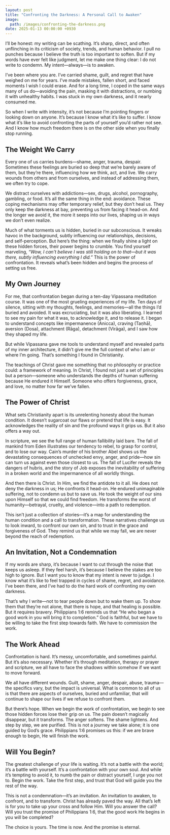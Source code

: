 ```yaml
---
layout: post
title: "Confronting the Darkness: A Personal Call to Awaken"
image:
  path: /images/confronting-the-darkness.png
date: 2025-01-13 00:00:00 +0930
---
```


I’ll be honest: my writing can be scathing. It’s sharp, direct, and often unflinching in its criticism of society, trends, and human behavior. I pull no punches because I believe the truth is too important to soften. But if my words have ever felt like judgment, let me make one thing clear: I do not write to condemn. My intent—always—is to awaken.

I’ve been where you are. I’ve carried shame, guilt, and regret that have weighed on me for years. I’ve made mistakes, fallen short, and faced moments I wish I could erase. And for a long time, I coped in the same ways many of us do—avoiding the pain, masking it with distractions, or numbing it with unhealthy habits. I was stuck in my own darkness, and it nearly consumed me.

So when I write with intensity, it’s not because I’m pointing fingers or looking down on anyone. It’s because I know what it’s like to suffer. I know what it’s like to avoid confronting the parts of yourself you’d rather not see. And I know how much freedom there is on the other side when you finally stop running.

## The Weight We Carry

Every one of us carries burdens—shame, anger, trauma, despair. Sometimes these feelings are buried so deep that we’re barely aware of them, but they’re there, influencing how we think, act, and live. We carry wounds from others and from ourselves, and instead of addressing them, we often try to cope.

We distract ourselves with addictions—sex, drugs, alcohol, pornography, gambling, or food. It’s all the same thing in the end: avoidance. These coping mechanisms may offer temporary relief, but they don’t heal us. They only keep the darkness at bay, preventing us from facing it head-on. And the longer we avoid it, the more it seeps into our lives, shaping us in ways we don’t even realize.

Much of what torments us is hidden, buried in our subconscious. It wreaks havoc in the background, subtly influencing our relationships, decisions, and self-perception. But here’s the thing: when we finally shine a light on these hidden forces, their power begins to crumble. You find yourself marveling, *“Wow, I can’t believe I was still holding on to that—but it was there, subtly influencing everything I did.”* This is the power of confrontation. It reveals what’s been hidden and begins the process of setting us free.

## My Own Journey

For me, that confrontation began during a ten-day Vipassana meditation course. It was one of the most grueling experiences of my life. Ten days of silence, sitting with my thoughts, feelings, and memories—all the things I’d buried and avoided. It was excruciating, but it was also liberating. I learned to see my pain for what it was, to acknowledge it, and to release it. I began to understand concepts like impermanence (Anicca), craving (Taṇhā), aversion (Dosa), attachment (Rāga), detachment (Virāga), and I saw how they shaped my life.

But while Vipassana gave me tools to understand myself and revealed parts of my inner architecture, it didn’t give me the full context of who I am or where I’m going. That’s something I found in Christianity. 

The teachings of Christ gave me something that no philosophy or practice could: a framework of meaning. In Christ, I found not just a set of principles but a person—someone who understands the depths of human suffering because He endured it Himself. Someone who offers forgiveness, grace, and love, no matter how far we’ve fallen.

## The Power of Christ

What sets Christianity apart is its unrelenting honesty about the human condition. It doesn’t sugarcoat our flaws or pretend that life is easy. It acknowledges the reality of sin and the profound ways it grips us. But it also offers a way out.

In scripture, we see the full range of human fallibility laid bare. The fall of mankind from Eden illustrates our tendency to rebel, to grasp for control, and to lose our way. Cain’s murder of his brother Abel shows us the devastating consequences of unchecked envy, anger, and pride—how sin can turn us against even those closest to us. The fall of Lucifer reveals the dangers of hubris, and the story of Job exposes the inevitability of suffering in a broken world and the impermanence of all worldly things.

And then there is Christ. In Him, we find the antidote to it all. He does not deny the darkness in us; He confronts it head-on. He endured unimaginable suffering, not to condemn us but to save us. He took the weight of our sins upon Himself so that we could find freedom. He transforms the worst of humanity—betrayal, cruelty, and violence—into a path to redemption.

This isn’t just a collection of stories—it’s a map for understanding the human condition and a call to transformation. These narratives challenge us to look inward, to confront our own sin, and to trust in the grace and forgiveness of God. They remind us that while we may fall, we are never beyond the reach of redemption.

## An Invitation, Not a Condemnation

If my words are sharp, it’s because I want to cut through the noise that keeps us asleep. If they feel harsh, it’s because I believe the stakes are too high to ignore. But I want you to know that my intent is never to judge. I know what it’s like to feel trapped in cycles of shame, regret, and avoidance. I’ve been there, and I’ve had to do the hard work of confronting my own darkness.

That’s why I write—not to tear people down but to wake them up. To show them that they’re not alone, that there is hope, and that healing is possible. But it requires bravery. Philippians 1:6 reminds us that “He who began a good work in you will bring it to completion.” God is faithful, but we have to be willing to take the first step towards faith. We have to commission the work.

## The Work Ahead

Confrontation is hard. It’s messy, uncomfortable, and sometimes painful. But it’s also necessary. Whether it’s through meditation, therapy or prayer and scripture, we all have to face the shadows within somehow if we want to move forward.

We all have different wounds. Guilt, shame, anger, despair, abuse, trauma—the specifics vary, but the impact is universal. What is common to all of us is that there are aspects of ourselves, buried and unfamiliar, that will continue to shape our lives if we refuse to confront them. 

But there’s hope. When we begin the work of confrontation, we begin to see those hidden forces lose their grip on us. The pain doesn’t magically disappear, but it transforms. The anger softens. The shame lightens. And step by step, we are purified. This is not a journey we take alone; it is one guided by God’s grace. Philippians 1:6 promises us this: if we are brave enough to begin, He will finish the work.

## Will You Begin?

The greatest challenge of your life is waiting. It’s not a battle with the world; it’s a battle with yourself. It’s a confrontation with your own soul. And while it’s tempting to avoid it, to numb the pain or distract yourself, I urge you not to. Begin the work. Take the first step, and trust that God will guide you the rest of the way.

This is not a condemnation—it’s an invitation. An invitation to awaken, to confront, and to transform. Christ has already paved the way. All that’s left is for you to take up your cross and follow Him. Will you answer the call? Will you trust the promise of Philippians 1:6, that the good work He begins in you will be completed?

The choice is yours. The time is now. And the promise is eternal.
